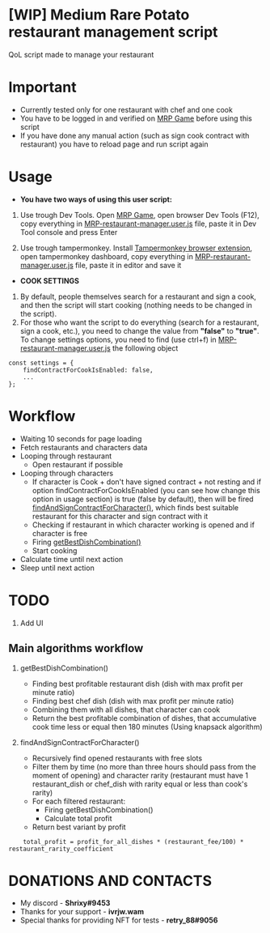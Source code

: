 # [WIP] Medium Rare Potato restaurant management script

QoL script made to manage your restaurant

# Important

- Currently tested only for one restaurant with chef and one cook
- You have to be logged in and verified on [MRP Game](https://game.medium-rare-potato.io) before using this script
- If you have done any manual action (such as sign cook contract with restaurant) you have to reload page and run script again

# Usage

- **You have two ways of using this user script:**

1. Use trough Dev Tools. Open [MRP Game](https://game.medium-rare-potato.io), open browser Dev Tools (F12), copy everything in [MRP-restaurant-manager.user.js](/dist/MRP-restaurant-manager.user.js) file, paste it in Dev Tool console and press Enter

2. Use trough tampermonkey. Install [Tampermonkey browser extension](https://www.tampermonkey.net/), open tampermonkey dashboard, copy everything in [MRP-restaurant-manager.user.js](/dist/MRP-restaurant-manager.user.js) file, paste it in editor and save it

- **COOK SETTINGS**

1. By default, people themselves search for a restaurant and sign a cook, and then the script will start cooking (nothing needs to be changed in the script).
2. For those who want the script to do everything (search for a restaurant, sign a cook, etc.), you need to change the value from **"false"** to **"true"**.
   To change settings options, you need to find (use ctrl+f) in [MRP-restaurant-manager.user.js](/dist/MRP-restaurant-manager.user.js) the following object

```
const settings = {
    findContractForCookIsEnabled: false,
    ...
};
```

# Workflow

- Waiting 10 seconds for page loading
- Fetch restaurants and characters data
- Looping through restaurant
  - Open restaurant if possible
- Looping through characters
  - If character is Cook + don't have signed contract + not resting and if option findContractForCookIsEnabled (you can see how change this option in usage section) is true (false by default), then will be fired [findAndSignContractForCharacter()](#main-algorithms-workflow), which finds best suitable restaurant for this character and sign contract with it
  - Checking if restaurant in which character working is opened and if character is free
  - Firing [getBestDishCombination()](#main-algorithms-workflow)
  - Start cooking
- Calculate time until next action
- Sleep until next action

# TODO

1. Add UI

## Main algorithms workflow

1.  getBestDishCombination()

    - Finding best profitable restaurant dish (dish with max profit per minute ratio)
    - Finding best chef dish (dish with max profit per minute ratio)
    - Combining them with all dishes, that character can cook
    - Return the best profitable combination of dishes, that accumulative cook time less or equal then 180 minutes (Using knapsack algorithm)

2.  findAndSignContractForCharacter()

    - Recursively find opened restaurants with free slots
    - Filter them by time (no more than three hours should pass from the moment of opening) and character rarity (restaurant must have 1 restaurant_dish or chef_dish with rarity equal or less than cook's rarity)
    - For each filtered restaurant:
      - Firing getBestDishCombination()
      - Calculate total profit
    - Return best variant by profit

```
    total_profit = profit_for_all_dishes * (restaurant_fee/100) * restaurant_rarity_coefficient
```

# DONATIONS AND CONTACTS

- My discord - **Shrixy#9453**
- Thanks for your support - **ivrjw.wam**
- Special thanks for providing NFT for tests - **retry_88#9056**

